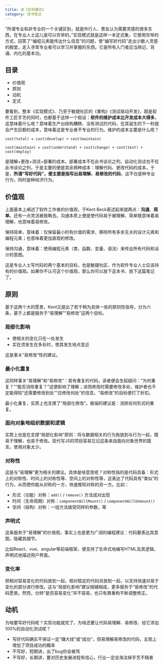 ```yaml
---
title: 读《实现模式》
category: 读书笔记
---
```


“所谓专业和非专业的一个关键区别，就是外行人、票友认为需要灵感的很多东西，在专业人士这儿是可以穷举的。”实现模式就是这样一本定式集，它使用穷举的方式，回答了“编程元素能传达什么信息”的问题，使“编写好代码”走出少数人灵感的殿堂，走入寻常专业者可以学习并掌握的东西。它是所有入门者应当熟记、背诵、内化的基本功。

## 目录

* 价值观
* 原则
* 动机
* 定式

要看到，整本《实现模式》、乃至于敏捷社区的《重构》《测试驱动开发》，既是软件工匠手艺的同时，也都基于这样一个假设：**软件的维护成本比开发成本大得多**。这意味着什么呢？意味着生产出结构糟糕、没有测试的代码，在其诞生的下一秒就会产生巨额的成本，意味着这是专业者不专业的行为。维护的成本主要是什么呢？

```
cost(total) = cost(develop) + cost(maintain)

cost(maintain) = cost(understand) + cost(change) + cost(test) + cost(deploy)
```

是理解+更改+测试+部署的成本。部署成本不在此书谈论之列，自动化测试也不在此书谈论之列，于是主要的便是其余两种成本：理解代码、更改代码的成本。于是，**所谓“写好代码”，便主要是指写出易理解、易修改的代码**，这不仅是种专业行为，同时是种经济行为。

## 价值观

上面基本上阐述了软件工作者的价值观，于Kent Beck表述起来就两点：**沟通**、**简单**。还有一点灵活被我略去。沟通本质上便是使代码易于被理解、简单既意味着易理解，也意味着易修改。

保持简单，意味着：仅保留最小的有价值的需求、移除所有多余无关的设计元素和编程元素；也意味着更加直观的修改。

保持沟通，意味着：使用编程元素（类、函数、变量、语法）来传达所有代码和设计的意图。

这是专业人士写代码的两个基本的目标，也是敏捷社区、作为软件专业人士应该持有的价值观。如果你不认可这个价值观，那么你可以放下这本书、放下这篇笔记了。

## 原则

基于这两个大的愿景，Kent又提出了若干稍为具体一些的原则性指导，分为六条，基于上都是服务于“易理解”“易修改”这两个目标。

### 局部化影响

* 使相关的变化只在一处发生
* 实在须发生在多处时，使其发生地点变近

这是事关“易修改”性的建议。

### 最小化重复

这同样事关“易理解”和“易修改”：若有重复的代码，读者便会生起疑问：“为何重复？”“能否消除重复？”这便影响了理解；进而修改时需要修改多处，维护者也不定能得知“还需要修改别处”“应修改何处”的信息，“易修改”的目标便打了折扣。

最小化重复，实质上也支撑了“局部化修改”。极端的建议是：消除任何形式的重复。

### 面向对象地组织数据和逻辑

实质上也是在支撑“局部化影响”原则：将与数据相关的行为拖放到与行为一起，既易于理解，也易于修改。现代写JS的项目容易忘记这条来自面向对象世界的箴言。使用对象太少。

### 对称性 

这是与“易理解”更为相关的建议。具体是啥意思呢？对称性指的是代码具备：形式上的对称性、时间上的对称性等、空间上的对称性等，这表达了代码具有“类似”的行为，从而使你能从对称的一方，快速推知对称的另一方。比如：

* 形式（功能）对称：`add()` / `remove()` 方法成对出现
* 时间（生命周期）对称：`componentWillMount()` / `componentWillUnmount()`
* 空间（结构）对称：一组方法接受同样的参数，等

### 声明式

这条服务于“易理解”的价值观，事实上也是更为广阔的编程建议：代码要表达其意图，隐藏其细节。

比如React、vue、angular等前端框架，便支持了生命式地编写HTML及其逻辑，声明式地描述用户界面。

### 变化率

把相对容易变化的代码放到一起，相对稳定的代码另放到一起，以支持快速对易于变化的部分进行修改。这与“局部化影响”建议相辅相成，更多服务于“易修改”的代码愿景。然而，分辨“是否容易变化”并不容易，也只有靠重构不断调整修正。

## 动机

为啥要写好代码呢？实现功能就完了，为啥还要让代码易理解、易修改、给它添加100%的自动化测试呢？

* 写好代码确实不保证一定“赚大钱”或“成功”，但易理解易修改的代码，主观上增加了项目成功的概率
* 不写好，短期讲，出了bug你会被骂
* 不写好，长期讲，要对历史发展进程有信心，行业一定会淘汰掉手艺不精者
